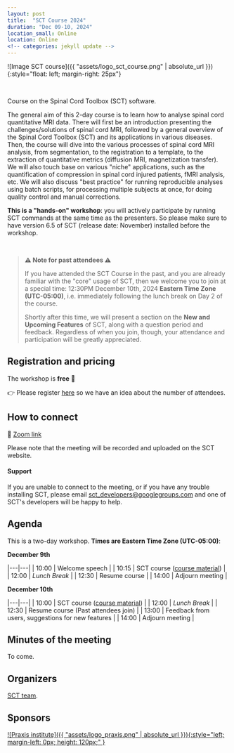```yaml
---
layout: post
title:  "SCT Course 2024"
duration: "Dec 09-10, 2024"
location_small: Online
location: Online
<!-- categories: jekyll update -->
---
```


![Image SCT course]({{ "assets/logo_sct_course.png" | absolute_url }}){:style="float: left; margin-right: 25px"}

&nbsp;

Course on the Spinal Cord Toolbox (SCT) software.

The general aim of this 2-day course is to learn how to analyse spinal cord quantitative MRI data. There will first be an introduction presenting the challenges/solutions of spinal cord MRI, followed by a general overview of the Spinal Cord Toolbox (SCT) and its applications in various diseases. Then, the course will dive into the various processes of spinal cord MRI analysis, from segmentation, to the registration to a template, to the extraction of quantitative metrics (diffusion MRI, magnetization transfer). We will also touch base on various "niche" applications, such as the quantification of compression in spinal cord injured patients, fMRI analysis, etc. We will also discuss "best practice" for running reproducible analyses using batch scripts, for processing multiple subjects at once, for doing quality control and manual corrections.

**This is a "hands-on" workshop**: you will actively participate by running SCT commands at the same time as the presenters. So please make sure to have version 6.5 of SCT (release date: November) installed before the workshop.

&nbsp;

> **⚠️ Note for past attendees ⚠️**
>
> If you have attended the SCT Course in the past, and you are already familiar with the "core" usage of SCT, then we welcome you to join at a special time: 12:30PM December 10th, 2024 **Eastern Time Zone (UTC-05:00)**, i.e. immediately following the lunch break on Day 2 of the course.
>
> Shortly after this time, we will present a section on the **New and Upcoming Features** of SCT, along with a question period and feedback. Regardless of when you join, though, your attendance and participation will be greatly appreciated.

## Registration and pricing

The workshop is **free** 🙂

👉 Please register [here](https://forms.gle/Ggz8UQ5Kb8oiVqXd7) so we have an idea about the number of attendees.

## How to connect

🎥 [Zoom link](https://polymtl-ca.zoom.us/j/87975574519)

Please note that the meeting will be recorded and uploaded on the SCT website.

#### Support

If you are unable to connect to the meeting, or if you have any trouble installing SCT, please email sct_developers@googlegroups.com and one of SCT's developers will be happy to help.

## Agenda

This is a two-day workshop. **Times are Eastern Time Zone (UTC-05:00)**:


**December 9th**

|---|---|
| 10:00 | Welcome speech |
| 10:15 | SCT course ([course material](https://docs.google.com/presentation/d/1uUOpgshwnyC2p8r2GalXlUczQLpX6PfJbtzNELxbqdI)) |
| 12:00 | _Lunch Break_ |
| 12:30 | Resume course |
| 14:00 | Adjourn meeting |

**December 10th**

|---|---|
| 10:00 | SCT course ([course material](https://docs.google.com/presentation/d/1uUOpgshwnyC2p8r2GalXlUczQLpX6PfJbtzNELxbqdI)) |
| 12:00 | _Lunch Break_ |
| 12:30 | Resume course (Past attendees join) |
| 13:00 | Feedback from users, suggestions for new features |
| 14:00 | Adjourn meeting |

## Minutes of the meeting

To come.

## Organizers

[SCT team](https://github.com/orgs/spinalcordtoolbox/people).

## Sponsors

[![Praxis institute]({{ "assets/logo_praxis.png" | absolute_url }}){:style="left; margin-left: 0px; height: 120px;"  }](https://praxisinstitute.org/)
